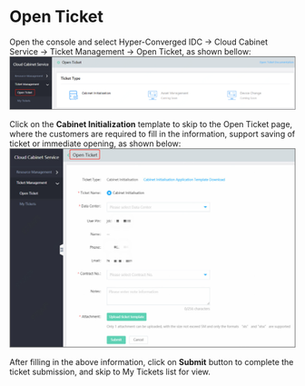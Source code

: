 # Open Ticket

Open the console and select Hyper-Converged IDC -> Cloud Cabinet Service -> Ticket Management -> Open Ticket, as shown bellow: </br>
![提交工单](../../../../../image/Hyper-Converged-IDC/Cloud-Cabinet-Service/CCS006.png)

Click on the **Cabinet Initialization** template to skip to the Open Ticket page, where the customers are required to fill in the information, support saving of ticket or immediate opening, as shown below:
![机柜初装提交](../../../../../image/Hyper-Converged-IDC/Cloud-Cabinet-Service/CCS007.png)

After filling in the above information, click on **Submit** button to complete the ticket submission, and skip to My Tickets list for view.
